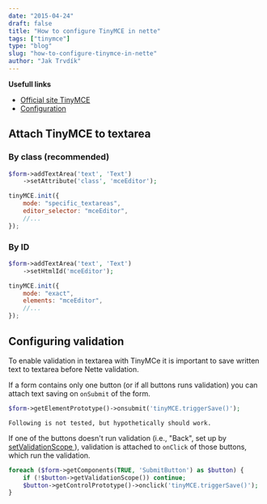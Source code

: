 ```yaml
---
date: "2015-04-24"
draft: false
title: "How to configure TinyMCE in nette"
tags: ["tinymce"]
type: "blog"
slug: "how-to-configure-tinymce-in-nette"
author: "Jak Trvdík"
---
```



**Usefull links**
- [Official site TinyMCE ]( http://www.tinymce.com/)
- [Configuration]( http://www.tinymce.com/wiki.php/Configuration)

## Attach TinyMCE to textarea

### By class (recommended)

```php
$form->addTextArea('text', 'Text')
	->setAttribute('class', 'mceEditor');
```

```js
tinyMCE.init({
    mode: "specific_textareas",
    editor_selector: "mceEditor",
    //...
});
```

### By ID

```php
$form->addTextArea('text', 'Text')
	->setHtmlId('mceEditor');
```

```js
tinyMCE.init({
    mode: "exact",
    elements: "mceEditor",
    //...
});
```


## Configuring validation

To enable validation in textarea with TinyMCe it is important to save written text to textarea before Nette validation.

If a form contains only one button (or if all buttons runs validation) you can attach text saving on `onSubmit` of the form.

```php
$form->getElementPrototype()->onsubmit('tinyMCE.triggerSave()');
```

```comment
Following is not tested, but hypothetically should work.
```

If one of the buttons doesn't run validation (i.e., "Back", set up by [setValidationScope ]( api:Nette\Forms\SubmitButton::setValidationScope())), validation is attached to `onClick` of those buttons, which run the validation.

```php
foreach ($form->getComponents(TRUE, 'SubmitButton') as $button) {
	if (!$button->getValidationScope()) continue;
	$button->getControlPrototype()->onclick('tinyMCE.triggerSave()');
}
```
